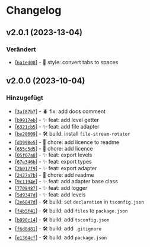 # Changelog

<!--
    ## v<Version> (<Datum>)
    ### Hinzugefügt
    ### Verändert
    ### Behoben
    ### Entfernt
-->

## v2.0.1 (2023-13-04)
### Verändert
- [[`6a1ed08`](https://github.com/uelgum/logger/commit/6a1ed08)] - 💎 style: convert tabs to spaces

## v2.0.0 (2023-10-04)
### Hinzugefügt
- [[`3af87b7`](https://github.com/uelgum/logger/commit/3af87b7)] - 🪲 fix: add docs comment
- [[`b9917eb`](https://github.com/uelgum/logger/commit/b9917eb)] - ✨ feat: add level getter
- [[`6321cb5`](https://github.com/uelgum/logger/commit/6321cb5)] - ✨ feat: add file adapter
- [[`be28609`](https://github.com/uelgum/logger/commit/be28609)] - 🛠️ build: install `file-stream-rotator`
- [[`d3998e5`](https://github.com/uelgum/logger/commit/d3998e5)] - 🧹 chore: add licence to readme
- [[`655c5d5`](https://github.com/uelgum/logger/commit/655c5d5)] - 🧹 chore: add licence
- [[`05f07a8`](https://github.com/uelgum/logger/commit/05f07a8)] - ✨ feat: export levels
- [[`67e346b`](https://github.com/uelgum/logger/commit/67e346b)] - ✨ feat: export types
- [[`2b017f9`](https://github.com/uelgum/logger/commit/2b017f9)] - ✨ feat: export adapter
- [[`2427a7b`](https://github.com/uelgum/logger/commit/2427a7b)] - 🧹 chore: add readme
- [[`9c1194e`](https://github.com/uelgum/logger/commit/9c1194e)] - ✨ feat: add adapter base class
- [[`7708487`](https://github.com/uelgum/logger/commit/7708487)] - ✨ feat: add logger
- [[`5d9347d`](https://github.com/uelgum/logger/commit/5d9347d)] - ✨ feat: add levels
- [[`2e6847d`](https://github.com/uelgum/logger/commit/2e6847d)] - 🛠️ build: set `declaration` in `tsconfig.json`
- [[`f4b5f41`](https://github.com/uelgum/logger/commit/f4b5f41)] - 🛠️ build: add `files` to `package.json`
- [[`b890c14`](https://github.com/uelgum/logger/commit/b890c14)] - 🛠️ build: add `tsconfig.json`
- [[`f6d8d81`](https://github.com/uelgum/logger/commit/f6d8d81)] - 🛠️ build: add `.gitignore`
- [[`e1364cf`](https://github.com/uelgum/logger/commit/e1364cf)] - 🛠️ build: add `package.json`